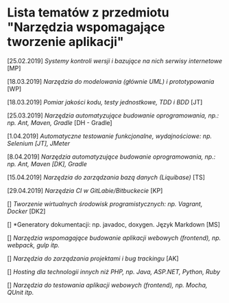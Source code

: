 # Lista tematów z przedmiotu "Narzędzia wspomagające tworzenie aplikacji"

[25.02.2019] *Systemy kontroli wersji i bazujące na nich serwisy internetowe* [MP]

[18.03.2019] *Narzędzia do modelowania (głównie UML) i prototypowania* [WP]

[18.03.2019] *Pomiar jakości kodu, testy jednostkowe, TDD i BDD* [JT]

[25.03.2019] *Narzędzia automatyzujące budowanie oprogramowania, np.: np. Ant, Maven, Gradle* [DH - Gradle]

[1.04.2019] *Automatyczne testowanie funkcjonalne, wydajnościowe: np. Selenium [JT], JMeter*

[8.04.2019] *Narzędzia automatyzujące budowanie oprogramowania, np.: np. Ant, Maven [DK], Gradle*

[15.04.2019] *Narzędzia do zarządzania bazą danych (Liquibase)* [TS]

[29.04.2019] *Narzędzia CI w GitLabie/Bitbuckecie* [KP]

[] *Tworzenie wirtualnych środowisk programistycznych: np. Vagrant, Docker* [DK2]

[] *Generatory dokumentacji: np. javadoc, doxygen. Język Markdown [MS] 

[] *Narzędzia wspomagające budowanie aplikacji webowych (frontend), np. webpack, gulp itp.*

[] *Narzędzia do zarządzania projektami i bug trackingu* [AK]

[] *Hosting dla technologii innych niż PHP, np. Java, ASP.NET, Python, Ruby*

[] *Narzędzia do testowania aplikacji webowych (frontend), np. Mocha, QUnit itp.*

